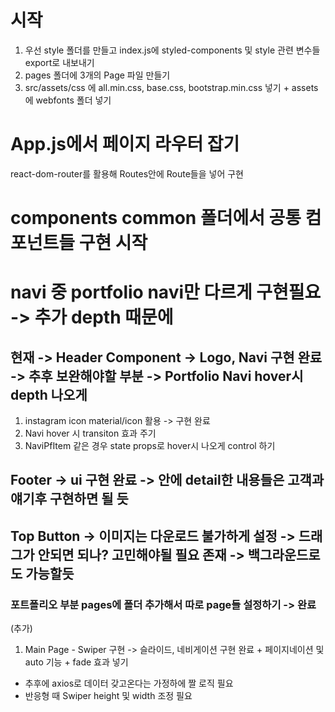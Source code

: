 # 시작

1. 우선 style 폴더를 만들고 index.js에 styled-components 및 style 관련 변수들
   export로 내보내기
2. pages 폴더에 3개의 Page 파일 만들기
3. src/assets/css 에 all.min.css, base.css, bootstrap.min.css 넣기 + assets에
   webfonts 폴더 넣기

# App.js에서 페이지 라우터 잡기

react-dom-router를 활용해 Routes안에 Route들을 넣어 구현

# components common 폴더에서 공통 컴포넌트들 구현 시작

# navi 중 portfolio navi만 다르게 구현필요 -> 추가 depth 때문에

## 현재 -> Header Component -> Logo, Navi 구현 완료 -> 추후 보완해야할 부분 -> Portfolio Navi hover시 depth 나오게

1. instagram icon material/icon 활용 -> 구현 완료
2. Navi hover 시 transiton 효과 주기
3. NaviPfItem 같은 경우 state props로 hover시 나오게 control 하기

## Footer -> ui 구현 완료 -> 안에 detail한 내용들은 고객과 얘기후 구현하면 될 듯

## Top Button -> 이미지는 다운로드 불가하게 설정 -> 드래그가 안되면 되나? 고민해야될 필요 존재 -> 백그라운드로도 가능할듯

### 포트폴리오 부분 pages에 폴더 추가해서 따로 page들 설정하기 -> 완료

(추가)

1. Main Page - Swiper 구현 -> 슬라이드, 네비게이션 구현 완료 + 페이지네이션 및
   auto 기능 + fade 효과 넣기

- 추후에 axios로 데이터 갖고온다는 가정하에 짤 로직 필요
- 반응형 때 Swiper height 및 width 조정 필요
